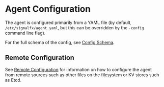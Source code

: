 # Agent Configuration

The agent is configured primarily from a YAML file (by default, `/etc/signalfx/agent.yaml`, but this can be overridden by the `-config` command line flag).  

For the full schema of the config, see [Config Schema](./config-schema.md).

## Remote Configuration

See [Remote Configuration](./remote-config.md) for information on how to
configure the agent from remote sources such as other files on the filesystem
or KV stores such as Etcd.

